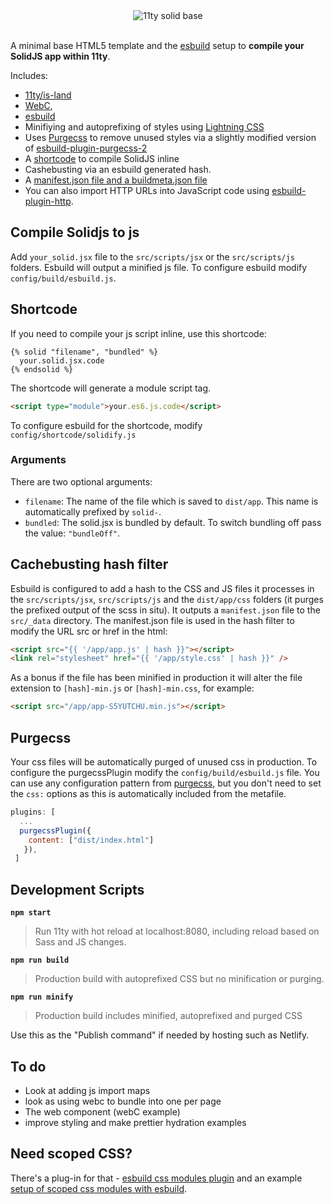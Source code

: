 <div align="center">
  <img src="https://user-images.githubusercontent.com/64870518/212966953-811d880b-e53f-4f07-ad4e-759566539b62.png" alt="11ty solid base">
</div>
<br>

A minimal base HTML5 template and the [esbuild](https://esbuild.github.io/) setup to **compile your SolidJS app within 11ty**.

Includes:
  - [11ty/is-land](https://www.11ty.dev/dist/plugins/partial-hydration/)
  - [WebC](https://www.11ty.dev/dist/languages/webc/), 
  - [esbuild](https://esbuild.github.io)
  - Minifiying and autoprefixing of styles using [Lightning CSS](https://lightningcss.dev/)
  - Uses [Purgecss](https://purgecss.com/) to remove unused styles via a slightly modified version of [esbuild-plugin-purgecss-2](https://github.com/arslanakram/esbuild-plugin-purgecss-2.0/blob/master/src/index.js)
  - A [shortcode](https://github.com/woodcox/11ty-solid-base/blob/main/config/shortcodes/solidify.js) to compile SolidJS inline
  - Cashebusting via an esbuild generated hash.
  - A [manifest.json file and a buildmeta.json file](https://github.com/woodcox/11ty-solid-base/tree/main/src/_data)
  - You can also import HTTP URLs into JavaScript code using [esbuild-plugin-http](https://github.com/hyrious/esbuild-plugin-http).

## Compile Solidjs to js
Add `your_solid.jsx` file to the `src/scripts/jsx` or the `src/scripts/js` folders. Esbuild will output a minified js file. To configure esbuild modify `config/build/esbuild.js`.

## Shortcode
If you need to compile your js script inline, use this shortcode:

~~~liquid
{% solid "filename", "bundled" %}
  your.solid.jsx.code
{% endsolid %}
~~~

The shortcode will generate a module script tag. 

~~~html
<script type="module">your.es6.js.code</script>
~~~

To configure esbuild for the shortcode, modify `config/shortcode/solidify.js`

### Arguments
There are two optional arguments:
- `filename`: The name of the file which is saved to `dist/app`. This name is automatically prefixed by `solid-`.
- `bundled`: The solid.jsx is bundled by default. To switch bundling off pass the value: `"bundleOff"`.

## Cachebusting hash filter

Esbuild is configured to add a hash to the CSS and JS files it processes in the `src/scripts/jsx`, `src/scripts/js` and the `dist/app/css` folders (it purges the prefixed output of the scss in situ). It outputs a `manifest.json` file to the `src/_data` directory.
The manifest.json file is used in the hash filter to modify the URL src or href in the html:

~~~html
<script src="{{ '/app/app.js' | hash }}"></script>
<link rel="stylesheet" href="{{ '/app/style.css' | hash }}" />
~~~

As a bonus if the file has been minified in production it will alter the file extension to `[hash]-min.js` or `[hash]-min.css`, for example:

~~~html
<script src="/app/app-S5YUTCHU.min.js"></script>
~~~

## Purgecss
Your css files will be automatically purged of unused css in production. To configure the purgecssPlugin modify the `config/build/esbuild.js` file. You can use any configuration pattern from [purgecss](https://purgecss.com/configuration.html), but you don't need to set the `css:` options as this is automatically included from the metafile.

~~~js
plugins: [
  ...
  purgecssPlugin({
    content: ["dist/index.html"]
   }),
 ]
 ~~~

## Development Scripts

**`npm start`**

> Run 11ty with hot reload at localhost:8080, including reload based on Sass and JS changes.

**`npm run build`**

> Production build with autoprefixed CSS but no minification or purging. 

**`npm run minify`**

> Production build includes minified, autoprefixed and purged CSS

Use this as the "Publish command" if needed by hosting such as Netlify.

## To do

- Look at adding js import maps
- look as using webc to bundle into one per page
- The web component (webC example)
- improve styling and make prettier hydration examples

## Need scoped CSS?
There's a plug-in for that - [esbuild css modules plugin](https://github.com/indooorsman/esbuild-css-modules-plugin#readme) and an example [setup of scoped css modules with esbuild](https://how-to.dev/how-to-set-up-css-modules-with-esbuild).
